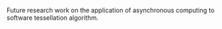 Future research work on the application of asynchronous computing to software tessellation algorithm.
